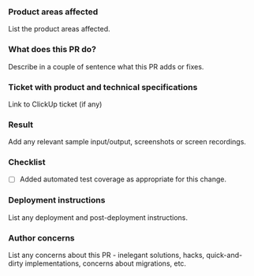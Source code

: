 ### Product areas affected

List the product areas affected.

### What does this PR do?

Describe in a couple of sentence what this PR adds or fixes.

### Ticket with product and technical specifications

Link to ClickUp ticket (if any)

### Result

Add any relevant sample input/output, screenshots or screen recordings.

### Checklist

 - [ ] Added automated test coverage as appropriate for this change.

### Deployment instructions

List any deployment and post-deployment instructions.

### Author concerns

List any concerns about this PR - inelegant solutions, hacks, quick-and-dirty implementations, concerns about migrations, etc.